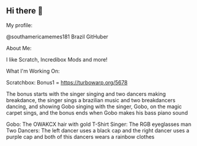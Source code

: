 ## Hi there 👋

My profile:

@southamericamemes181
Brazil
GitHuber

About Me:

I like Scratch, Incredibox Mods and more!

What I'm Working On:

Scratchbox:
Bonus1 = https://turbowarp.org/5678

The bonus starts with the singer singing and two dancers making breakdance, the singer sings a brazilian music and two breakdancers dancing, and showing Gobo singing with the singer, Gobo, on the magic carpet sings, and the bonus ends when Gobo makes his bass piano sound

Gobo: The OWAKCX hair with gold T-Shirt
Singer: The RGB eyeglasses man
Two Dancers: The left dancer uses a black cap and the right dancer uses a purple cap and both of this dancers wears a rainbow clothes
